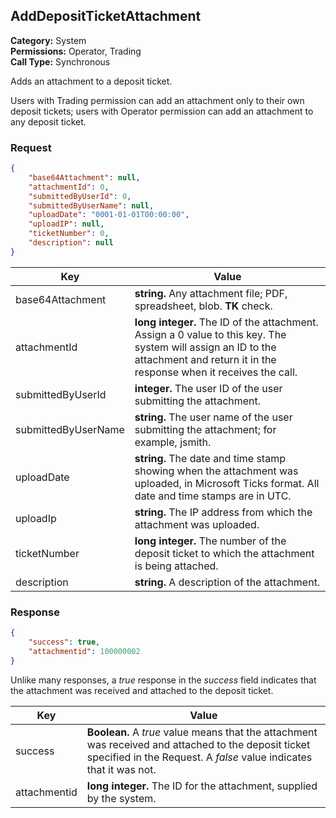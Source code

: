 ## AddDepositTicketAttachment

**Category:** System<br />**Permissions:** Operator, Trading<br />**Call Type:** Synchronous

Adds an attachment to a deposit ticket.

Users with Trading permission can add an attachment only to their own deposit tickets; users with Operator permission can add an attachment to any deposit ticket.

### Request

```json
{
    "base64Attachment": null,
    "attachmentId": 0,
    "submittedByUserId": 0, 
    "submittedByUserName": null,
    "uploadDate": "0001-01-01T00:00:00",
    "uploadIP": null,
    "ticketNumber": 0,
    "description": null
}
```

| Key                 | Value                                                        |
| ------------------- | ------------------------------------------------------------ |
| base64Attachment    | **string.** Any attachment file; PDF, spreadsheet, blob. **TK** check. |
| attachmentId        | **long integer.** The ID of the attachment. Assign a 0 value to this key. The system will assign an ID to the attachment and return it in the response when it receives the call. |
| submittedByUserId   | **integer.** The user ID of the user submitting the attachment. |
| submittedByUserName | **string.** The user name of the user submitting the attachment; for example, jsmith. |
| uploadDate          | **string.** The date and time stamp showing when the attachment was uploaded, in Microsoft Ticks format. All date and time stamps are in UTC. |
| uploadIp            | **string.** The IP address from which the attachment was uploaded. |
| ticketNumber        | **long integer.** The number of the deposit ticket to which the attachment is being attached. |
| description         | **string.** A description of the attachment.                 |

### Response

```json
{
    "success": true,
    "attachmentid": 100000002
}
```

Unlike many responses, a *true* response in the *success* field indicates that the attachment was received and attached to the deposit ticket.

| Key          | Value                                                        |
| ------------ | ------------------------------------------------------------ |
| success      | **Boolean.** A *true* value means that the attachment was received and attached to the deposit ticket specified in the Request. A *false* value indicates that it was not. |
| attachmentid | **long integer.** The ID for the attachment, supplied by the system. |


